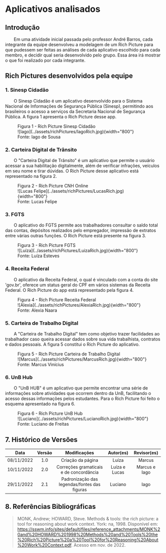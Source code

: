 # Aplicativos analisados

## Introdução

&emsp;&emsp;Em uma atividade inicial passada pelo professor André Barros, cada integrante da equipe desenvolveu a modelagem de um Rich Picture para que pudessem ser feitas as análises de cada aplicativo escolhido para cada membro, e decidir qual seria desenvolvido pelo grupo. Essa área irá mostrar o que foi realizado por cada integrante.

## Rich Pictures desenvolvidos pela equipe

### 1. Sinesp Cidadão
&emsp;&emsp;O Sinesp Cidadão é um aplicativo desenvolvido para o Sistema Nacional de Informações de Segurança Pública (Sinesp), permitindo aos brasileiros o acesso a serviços da Secretaria Nacional de Segurança Pública. A figura 1 apresenta o Rich Picture desse app.

<figure markdown >
  <figcaption>Figura 1 - Rich Picture Sinesp Cidadão</figcaption>
![Iago](../assets/richPictures/IagoRich.jpg){width="800"}
  <figcaption>Fonte: Iago de Sousa</figcaption>
</figure>

### 2. Carteira Digital de Trânsito
&emsp;&emsp;O "Carteira Digital de Trânsito" é um aplicativo que permite o usuário acessar a sua habilitação digitalmente, além de verificar infrações, veículos em seu nome e tirar dúvidas. O Rich Picture desse aplicativo está representado na figura 2.

<figure markdown>
  <figcaption>Figura 2 - Rich Picture CNH Online</figcaption>
![Lucas Felipe](../assets/richPictures/LucasRich.jpg){width="800"}
  <figcaption>Fonte: Lucas Felipe</figcaption>
</figure>

### 3. FGTS

&emsp;&emsp;O aplicativo do FGTS permite aos trabalhadores consultar o saldo total das contas, depósitos realizados pelo empregador, impressão de extratos entre várias outras funções. O Rich Picture está presente na figura 3.


<figure markdown >
  <figcaption>Figura 3 - Rich Picture FGTS</figcaption>
![Luíza](../assets/richPictures/LuizaRich.jpg){width="800"}
  <figcaption>Fonte: Luíza Esteves</figcaption>
</figure>

### 4. Receita Federal
&emsp;&emsp;O aplicativo da Receita Federal, o qual é vinculado com a conta do site 'gov.br', oferece um status geral do CPF em vários sistemas da Receita Federal. O Rich Picture do app está representado pela figura 4.


<figure markdown >
  <figcaption>Figura 4 - Rich Picture Receita Federal</figcaption>
![Alexia](../assets/richPictures/AlexiaRich.jpg){width="800"}
  <figcaption>Fonte: Alexia Naara</figcaption>
</figure>

### 5. Carteira de Trabalho Digital
&emsp;&emsp;A "Carteira de Trabalho Digital" tem como objetivo trazer facilidades ao trabalhador caso queira acessar dados sobre sua vida trabalhista, contratos e dados pessoais. A figura 5 constitui o Rich Picture do aplicativo.


<figure markdown >
  <figcaption>Figura 5 - Rich Picture Carteira de Trabalho Digital</figcaption>
![Marcus](../assets/richPictures/MarcusRich.jpg){width="800"}
  <figcaption>Fonte: Marcus Vinícius</figcaption>
</figure>

### 6. UnB Hub
&emsp;&emsp;O "UnB HUB" é um aplicativo que permite encontrar uma série de informações sobre atividades que ocorrem dentro da UnB, facilitando o acesso dessas informações pelos estudantes. Para o Rich Picture foi feito o esquema apresentado na figura 6.

<figure markdown >
  <figcaption>Figura 6 - Rich Picture UnB Hub</figcaption>
![Luciano](../assets/richPictures/LucianoRich.jpg){width="800"}
  <figcaption>Fonte: Luciano de Freitas</figcaption>
</figure>

## 7. Histórico de Versões

|    Data    | Versão |                 Modificações                 |   Autor(es)   |  Revisor(es)  |
| :--------: | :----: | :------------------------------------------: | :-----------: | :-----------: |
| 08/11/2022 |  1.0   |              Criação da página               |     Luíza     |    Marcus     |
| 10/11/2022 |  2.0   |   Correções gramaticais e de concordância    | Luíza e Lucas | Marcus e Iago |
| 29/11/2022 |  2.1   | Padronização das legendas/fontes das figuras |    Luciano    |     Iago      |

## 8. Referências Bibliográficas

> MONK, Andrew; HOWARD, Steve. Methods & tools: the rich picture: a tool for reasoning about work context. York: na, 1998. Disponível em: https://sswm.info/sites/default/files/reference_attachments/MONK%20and%20HOWARD%201998%20Methods%20and%20Tools%20the%20Rich%20Picture%20a%20Tool%20for%20Reasoning%20About%20Work%20Context.pdf. Acesso em nov. de 2022.
